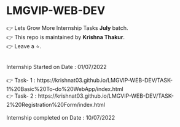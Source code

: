 # LMGVIP-WEB-DEV

👉 Lets Grow More Internship Tasks <strong>July</strong> batch.
<br>
👉 This repo is maintained by <strong>Krishna Thakur</strong>.
<br>
👉 Leave a ⭐.

<br>
Internship Started on Date : 01/07/2022
<br>

<br>
👉 Task- 1 : https://krishnat03.github.io/LMGVIP-WEB-DEV/TASK-1%20Basic%20To-do%20WebApp/index.html
<br>
👉 Task- 2 : https://krishnat03.github.io/LMGVIP-WEB-DEV/TASK-2%20Registration%20Form/index.html
<br>

<br>
Internship completed on Date : 10/07/2022
<br>

